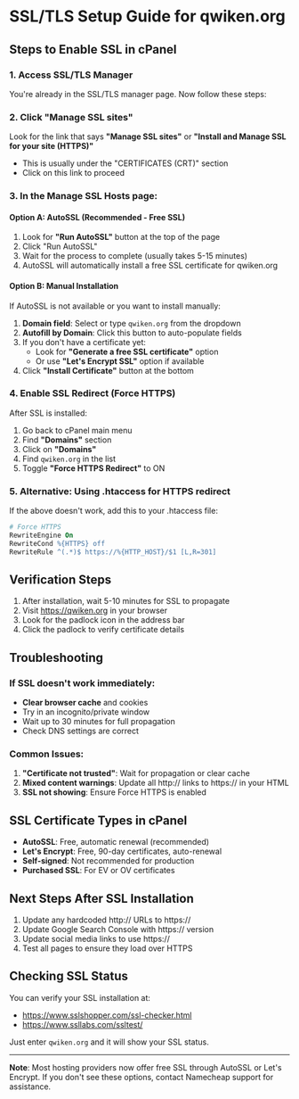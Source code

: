 # SSL/TLS Setup Guide for qwiken.org

## Steps to Enable SSL in cPanel

### 1. Access SSL/TLS Manager
You're already in the SSL/TLS manager page. Now follow these steps:

### 2. Click "Manage SSL sites"
Look for the link that says **"Manage SSL sites"** or **"Install and Manage SSL for your site (HTTPS)"**
- This is usually under the "CERTIFICATES (CRT)" section
- Click on this link to proceed

### 3. In the Manage SSL Hosts page:

#### Option A: AutoSSL (Recommended - Free SSL)
1. Look for **"Run AutoSSL"** button at the top of the page
2. Click "Run AutoSSL" 
3. Wait for the process to complete (usually takes 5-15 minutes)
4. AutoSSL will automatically install a free SSL certificate for qwiken.org

#### Option B: Manual Installation
If AutoSSL is not available or you want to install manually:

1. **Domain field**: Select or type `qwiken.org` from the dropdown
2. **Autofill by Domain**: Click this button to auto-populate fields
3. If you don't have a certificate yet:
   - Look for **"Generate a free SSL certificate"** option
   - Or use **"Let's Encrypt SSL"** option if available
4. Click **"Install Certificate"** button at the bottom

### 4. Enable SSL Redirect (Force HTTPS)
After SSL is installed:

1. Go back to cPanel main menu
2. Find **"Domains"** section
3. Click on **"Domains"**
4. Find `qwiken.org` in the list
5. Toggle **"Force HTTPS Redirect"** to ON

### 5. Alternative: Using .htaccess for HTTPS redirect
If the above doesn't work, add this to your .htaccess file:

```apache
# Force HTTPS
RewriteEngine On
RewriteCond %{HTTPS} off
RewriteRule ^(.*)$ https://%{HTTP_HOST}/$1 [L,R=301]
```

## Verification Steps

1. After installation, wait 5-10 minutes for SSL to propagate
2. Visit https://qwiken.org in your browser
3. Look for the padlock icon in the address bar
4. Click the padlock to verify certificate details

## Troubleshooting

### If SSL doesn't work immediately:
- **Clear browser cache** and cookies
- Try in an incognito/private window
- Wait up to 30 minutes for full propagation
- Check DNS settings are correct

### Common Issues:
1. **"Certificate not trusted"**: Wait for propagation or clear cache
2. **Mixed content warnings**: Update all http:// links to https:// in your HTML
3. **SSL not showing**: Ensure Force HTTPS is enabled

## SSL Certificate Types in cPanel

- **AutoSSL**: Free, automatic renewal (recommended)
- **Let's Encrypt**: Free, 90-day certificates, auto-renewal
- **Self-signed**: Not recommended for production
- **Purchased SSL**: For EV or OV certificates

## Next Steps After SSL Installation

1. Update any hardcoded http:// URLs to https://
2. Update Google Search Console with https:// version
3. Update social media links to use https://
4. Test all pages to ensure they load over HTTPS

## Checking SSL Status

You can verify your SSL installation at:
- https://www.sslshopper.com/ssl-checker.html
- https://www.ssllabs.com/ssltest/

Just enter `qwiken.org` and it will show your SSL status.

---

**Note**: Most hosting providers now offer free SSL through AutoSSL or Let's Encrypt. If you don't see these options, contact Namecheap support for assistance.